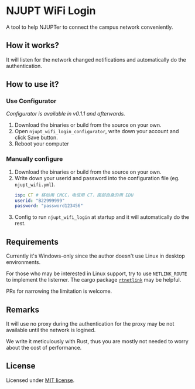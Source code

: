 # NJUPT WiFi Login
A tool to help NJUPTer to connect the campus network conveniently.

## How it works?
It will listen for the network changed notifications and automatically do the authentication.

## How to use it?
### Use Configurator
*Configurator is available in v0.1.1 and afterwards.*
1. Download the binaries or build from the source on your own.
2. Open `njupt_wifi_login_configurator`, write down your account and click Save button.
3. Reboot your computer

### Manually configure
1. Download the binaries or build from the source on your own.
2. Write down your userid and password into the configuration file (eg. `njupt_wifi.yml`).
   ```yaml
   isp: CT # 移动用 CMCC，电信用 CT，南邮自身的用 EDU
   userid: "B22999999"
   password: "password123456"
   ```
3. Config to run `njupt_wifi_login` at startup and it will automatically do the rest.

## Requirements
Currently it's Windows-only since the author doesn't use Linux in desktop environments. 

For those who may be interested in Linux support, try to use `NETLINK_ROUTE` to implement the listerner. The cargo package [`rtnetlink`](https://github.com/little-dude/netlink/tree/master/rtnetlink) may be helpful. 

PRs for narrowing the limitation is welcome.

## Remarks
It will use no proxy during the authentication for the proxy may be not available until the network is logined.

We write it meticulously with Rust, thus you are mostly not needed to worry about the cost of performance.

## License
Licensed under [MIT license](LICENSE.txt).